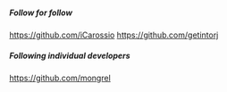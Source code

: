 ##### Follow for follow

https://github.com/iCarossio
https://github.com/getintorj

##### Following individual developers

https://github.com/mongrel

